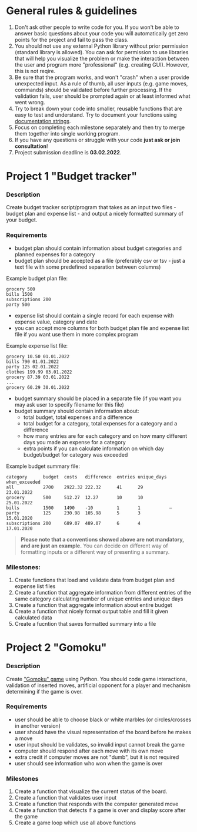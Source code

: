 # General rules & guidelines

1. Don't ask other people to write code for you. If you won't be able to answer basic questions about your code you will automatically get zero points for the project and fail to pass the class.
2. You should not use any external Python library without prior permission (standard library is allowed). You can ask for permission to use libraries that will help you visualize the problem or make the interaction between the user and program more "professional" (e.g. creating GUI). However, this is not reqire.
3. Be sure that the program works, and won't "crash" when a user provide unexpected input. As a rule of thumb, all user inputs (e.g. game moves, commands) should be validated before further processing. If the validation fails, user should be prompted again or at least informed what went wrong.
4. Try to break down your code into smaller, reusable functions that are easy to test and understand. Try to document your functions using [documentation strings](https://sphinxcontrib-napoleon.readthedocs.io/en/latest/example_google.html).
5. Focus on completing each milestone separately and then try to merge them together into single working program.
6. If you have any questions or struggle with your code **just ask or join consultation**!
7. Project submission deadline is **03.02.2022**.

# Project 1 "Budget tracker"

### Description

Create budget tracker script/program that takes as an input two files - budget plan and expense list - and output a nicely formatted summary of your budget.

### Requirements

- budget plan should contain information about budget categories and planned expenses for a category
- budget plan should be accepted as a file (preferably csv or tsv - just a text file with some predefined separation between columns)

Example budget plan file:

```
grocery 500
bills 1500
subscriptions 200
party 500
```

- expense list should contain a single record for each expense with expense value, category and date
- you can accept more columns for both budget plan file and expense list file if you want use them in more complex program

Example expense list file:

```
grocery 10.50 01.01.2022
bills 790 01.01.2022
party 125 02.01.2022
clothes 199.99 03.01.2022
grocery 87.39 03.01.2022
...
grocery 60.29 30.01.2022
```

- budget summary should be placed in a separate file (if you want you may ask user to specify filename for this file)
- budget summary should contain information about:
  - total budget, total expenses and a difference
  - total budget for a category, total expenses for a category and a difference
  - how many entries are for each category and on how many different days you made an expense for a category
  - extra points if you can calculate information on which day budget/budget for category was exceeded

Example budget summary file:

```
category      budget  costs   difference  entries unique_days when_exceeded
all           2700    2922.32 222.32      41      29          23.01.2022
grocery       500     512.27  12.27       10      10          25.01.2022
bills         1500    1490    -10         1       1           –
party         125     230.98  105.98      5       3           15.01.2020
subscriptions 200     689.07  489.07      6       4           17.01.2020
```

> **Please note that a conventions showed above are not mandatory, and are just an example.** You can decide on different way of formatting inputs or a different way of presenting a summary.

### Milestones:

1. Create functions that load and validate data from budget plan and expense list files
2. Create a function that aggregate information from different entries of the same category calculating number of unique entries and unique days
3. Create a function that aggregate information about entire budget
4. Create a function that nicely format output table and fill it given calculated data
5. Create a fucntion that saves formatted summary into a file

# Project 2 "Gomoku"

### Description

Create ["Gomoku" game](https://pl.wikipedia.org/wiki/Gomoku) using Python. You should code game interactions, validation of inserted moves, artificial opponent for a player and mechanism determining if the game is over.

### Requirements

- user should be able to choose black or white marbles (or circles/crosses in another version)
- user should have the visual representation of the board before he makes a move
- user input should be validates, so invalid input cannot break the game
- computer should respond after each move with its own move
- extra credit if computer moves are not "dumb", but it is not required
- user should see information who won when the game is over

### Milestones

1. Create a function that visualize the current status of the board.
2. Create a function that validates user input
3. Create a function that responds with the computer generated move
4. Create a function that detects if a game is over and display score after the game
5. Create a game loop which use all above functions
